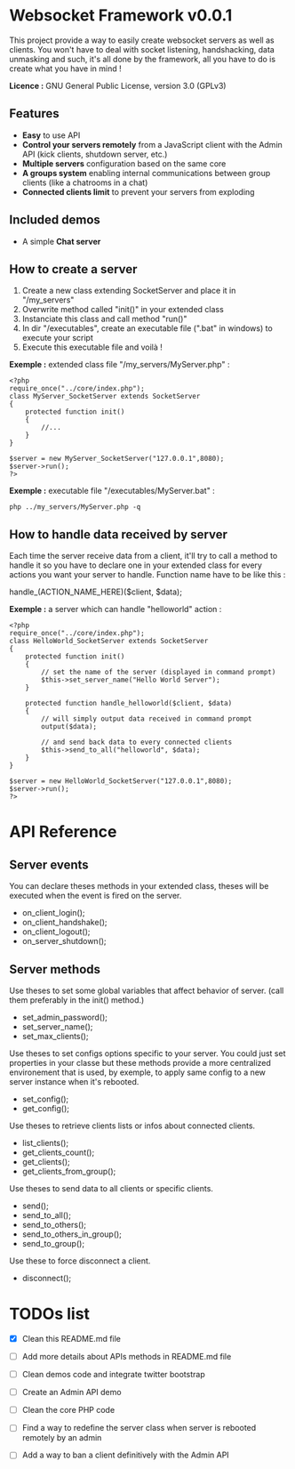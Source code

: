 Websocket Framework v0.0.1
======================================

This project provide a way to easily create websocket servers as well as clients. You won't have to deal with socket listening, handshacking, data unmasking and such, it's all done by the framework, all you have to do is create what you have in mind !

**Licence :** GNU General Public License, version 3.0 (GPLv3)


Features
-------------------------
* **Easy** to use API
* **Control your servers remotely** from a JavaScript client with the Admin API (kick clients, shutdown server, etc.)
* **Multiple servers** configuration based on the same core
* **A groups system** enabling internal communications between group clients (like a chatrooms in a chat)
* **Connected clients limit** to prevent your servers from exploding

Included demos
-------------------------
* A simple **Chat server**

How to create a server
-------------------------
1. Create a new class extending SocketServer and place it in "/my_servers"
2. Overwrite method called "init()" in your extended class
3. Instanciate this class and call method "run()"
4. In dir "/executables", create an executable file (".bat" in windows) to execute your script
5. Execute this executable file and voilà !


**Exemple :** extended class file "/my_servers/MyServer.php" :

	<?php
	require_once("../core/index.php");
	class MyServer_SocketServer extends SocketServer
	{
		protected function init()
		{
			//...
		}
	}

	$server = new MyServer_SocketServer("127.0.0.1",8080);
	$server->run();
	?>


**Exemple :** executable file "/executables/MyServer.bat" :

	php ../my_servers/MyServer.php -q

How to handle data received by server
-------------------------
Each time the server receive data from a client, it'll try to call a method
to handle it so you have to declare one in your extended class for every
actions you want your server to handle. Function name have to be like this :

handle_(ACTION_NAME_HERE)($client, $data);

**Exemple :** a server which can handle "helloworld" action :

	<?php
	require_once("../core/index.php");
	class HelloWorld_SocketServer extends SocketServer
	{
		protected function init()
		{
			// set the name of the server (displayed in command prompt)
			$this->set_server_name("Hello World Server");
		}
		
		protected function handle_helloworld($client, $data)
		{
			// will simply output data received in command prompt
			output($data);
			
			// and send back data to every connected clients
			$this->send_to_all("helloworld", $data);
		}
	}

	$server = new HelloWorld_SocketServer("127.0.0.1",8080);
	$server->run();
	?>


API Reference
======================================

Server events
-------------------------
You can declare theses methods in your extended class, theses will be executed when the event is fired on the server.

* on_client_login();
* on_client_handshake();
* on_client_logout();
* on_server_shutdown();


Server methods
-------------------------

Use theses to set some global variables that affect behavior of server. (call them preferably in the init() method.)

* set_admin_password();
* set_server_name();
* set_max_clients();


Use theses to set configs options specific to your server. You could just set properties in your classe but these methods provide a more centralized environement that is used, by exemple, to apply same config to a new server instance when it's rebooted.

* set_config();
* get_config();


Use theses to retrieve clients lists or infos about connected clients.

* list_clients();
* get_clients_count();
* get_clients();
* get_clients_from_group();

Use theses to send data to all clients or specific clients.

* send();
* send_to_all();
* send_to_others();
* send_to_others_in_group();
* send_to_group();

Use these to force disconnect a client.

* disconnect();


TODOs list
======================================
- [x] Clean this README.md file
- [ ] Add more details about APIs methods in README.md file
- [ ] Clean demos code and integrate twitter bootstrap
- [ ] Create an Admin API demo
- [ ] Clean the core PHP code
- [ ] Find a way to redefine the server class when server is rebooted remotely by an admin
- [ ] Add a way to ban a client definitively with the Admin API

